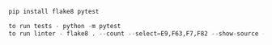 ```python -m pip install --upgrade pip
pip install flake8 pytest

to run tests - python -m pytest
to run linter - flake8 . --count --select=E9,F63,F7,F82 --show-source --statistics ```
